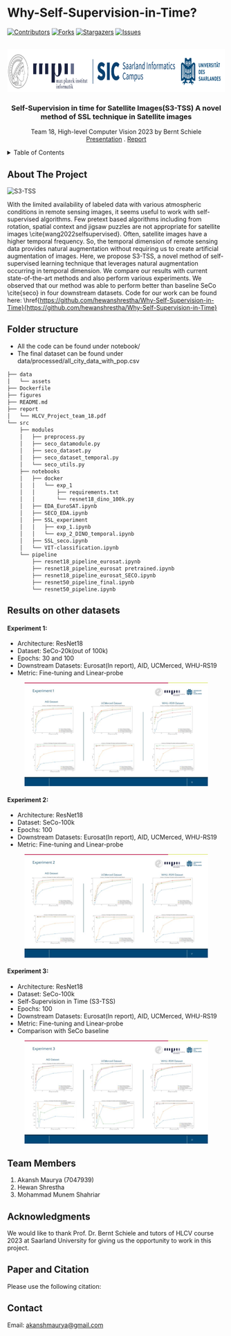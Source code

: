 # Why-Self-Supervision-in-Time?

[![Contributors][contributors-shield]][contributors-url]
[![Forks][forks-shield]][forks-url]
[![Stargazers][stars-shield]][stars-url]
[![Issues][issues-shield]][issues-url]
<!-- [![MIT License][license-shield]][license-url] -->
<!-- [![LinkedIn][linkedin-shield]][linkedin-url] -->


<!-- PROJECT LOGO -->
<br />
<div align="center">
  <a href=https://github.com/akansh12/data-science-Optimal-EV-station-placement">
    <img src="figures/logo.png" alt="Logo" width="800" height="100">
  </a>

  <h3 align="center">Self-Supervision in time for Satellite Images(S3-TSS) A novel method of SSL technique in Satellite images</h3>

  <p align="center">
    Team 18, High-level Computer Vision 2023 by Bernt Schiele
    <br>
    <a href="https://docs.google.com/presentation/d/1xqHzMUt9Eb7YKVuEHwWn2mVgw7fXXXNnzxvrWLtKa0g/edit?usp=sharing">Presentation</a>
    .
    <a href="/report/HLCV_Project_team_18.pdf">Report</a>
  </p>
</div>

<!-- TABLE OF CONTENTS -->
<details>
  <summary>Table of Contents</summary>
  <ol>
    <li>
      <a href="#about-the-project">About The Project</a>
    </li>
    <li><a href="#folder-structure">Folder structure</a></li>
    <li><a href="#results-on-other-datasets">Results on other datasets</a></li>
    <li><a href="#team-memebers">Team Members</a></li>
    <li><a href="#acknowledgments">Acknowledgments</a></li>
    <li><a href="#paper-and-citation">Paper and Citation</a></li>
    <li><a href="#contact">Contact</a></li>

  </ol>
</details>


## About The Project
![S3-TSS](https://github.com/hewanshrestha/Why-Self-Supervision-in-Time/assets/39628860/70ee75f6-c5cc-4449-a63d-57640d32d049)

With the limited availability of labeled data with various atmospheric conditions in remote sensing images, it seems useful to work with self-supervised algorithms. Few pretext based algorithms including from rotation, spatial context and jigsaw puzzles are not appropriate for satellite images \cite{wang2022selfsupervised}. Often, satellite images have a higher temporal frequency. So, the temporal dimension of remote sensing data provides natural augmentation without requiring us to create artificial augmentation of images. Here, we propose S3-TSS, a novel method of self-supervised learning technique that leverages natural augmentation occurring in temporal dimension. We compare our results with current state-of-the-art methods and also perform various experiments. We observed that our method was able to perform better than baseline SeCo \cite{seco} in four downstream datasets. Code for our work can be found here: \href{https://github.com/hewanshrestha/Why-Self-Supervision-in-Time}{https://github.com/hewanshrestha/Why-Self-Supervision-in-Time}

## Folder structure
- All the code can be found under notebook/
- The final dataset can be found under data/processed/all_city_data_with_pop.csv
```
├── data
│   └── assets
├── Dockerfile
├── figures
├── README.md
├── report
│   └── HLCV_Project_team_18.pdf
└── src
    ├── modules
    │   ├── preprocess.py
    │   ├── seco_datamodule.py
    │   ├── seco_dataset.py
    │   ├── seco_dataset_temporal.py
    │   └── seco_utils.py
    ├── notebooks
    │   ├── docker
    │   │   └── exp_1
    │   │       ├── requirements.txt
    │   │       └── resnet18_dino_100k.py
    │   ├── EDA_EuroSAT.ipynb
    │   ├── SECO_EDA.ipynb
    │   ├── SSL_experiment
    │   │   ├── exp_1.ipynb
    │   │   └── exp_2_DINO_temporal.ipynb
    │   ├── SSL_seco.ipynb
    │   └── VIT-classification.ipynb
    └── pipeline
        ├── resnet18_pipeline_eurosat.ipynb
        ├── resnet18_pipeline_eurosat pretrained.ipynb
        ├── resnet18_pipeline_eurosat_SECO.ipynb
        ├── resnet50_pipeline_final.ipynb
        └── resnet50_pipeline.ipynb

```
## Results on other datasets
#### Experiment 1: 
- Architecture: ResNet18
- Dataset: SeCo-20k(out of 100k)
- Epochs: 30 and 100
- Downstream Datasets: Eurosat(In report), AID, UCMerced, WHU-RS19
- Metric: Fine-tuning and Linear-probe

<figure style="text-align:center">
  <img
  src="figures/exp_1_hlcv.jpg"
  alt="Exp-1">
</figure>

#### Experiment 2: 
- Architecture: ResNet18
- Dataset: SeCo-100k
- Epochs: 100
- Downstream Datasets: Eurosat(In report), AID, UCMerced, WHU-RS19
- Metric: Fine-tuning and Linear-probe

<figure style="text-align:center">
  <img
  src="figures/exp_2_hlcv.jpg"
  alt="Exp-1">
</figure>

#### Experiment 3: 
- Architecture: ResNet18
- Dataset: SeCo-100k
- Self-Supervision in Time (S3-TSS)
- Epochs: 100
- Downstream Datasets: Eurosat(In report), AID, UCMerced, WHU-RS19
- Metric: Fine-tuning and Linear-probe
- Comparison with SeCo baseline

<figure style="text-align:center">
  <img
  src="figures/exp_3_hlcv.jpg"
  alt="Exp-1">
</figure>



## Team Members
1. Akansh Maurya (7047939) 
2. Hewan Shrestha
3. Mohammad Munem Shahriar

<!-- ACKNOWLEDGMENTS -->
## Acknowledgments
We would like to thank Prof. Dr. Bernt Schiele and tutors of HLCV course 2023 at Saarland University for giving us the opportunity to work in this project. 
<!-- Paper and Citation -->
## Paper and Citation
Please use the following citation: 

<!-- Contact -->
## Contact
Email: akanshmaurya@gmail.com






<!-- MARKDOWN LINKS & IMAGES -->
<!-- https://www.markdownguide.org/basic-syntax/#reference-style-links -->
[contributors-shield]: https://img.shields.io/github/contributors/hewanshrestha/Why-Self-Supervision-in-Time
[contributors-url]: https://github.com/hewanshrestha/Why-Self-Supervision-in-Time/graphs/contributors

[forks-shield]: https://img.shields.io/github/forks/hewanshrestha/Why-Self-Supervision-in-Time
[forks-url]: https://github.com/hewanshrestha/Why-Self-Supervision-in-Time/forks

[stars-shield]: https://img.shields.io/github/stars/hewanshrestha/Why-Self-Supervision-in-Time
[stars-url]: https://github.com/akansh12/hewanshrestha/Why-Self-Supervision-in-Time/stargazers

[issues-shield]: https://img.shields.io/github/issues/hewanshrestha/Why-Self-Supervision-in-Time
[issues-url]: https://github.com/hewanshrestha/Why-Self-Supervision-in-Time/issues

<!-- [license-shield]: https://img.shields.io/github/license/othneildrew/Best-README-Template.svg?style=for-the-badge
[license-url]: https://github.com/othneildrew/Best-README-Template/blob/master/LICENSE.txt

[linkedin-shield]: https://img.shields.io/badge/-LinkedIn-black.svg?style=for-the-badge&logo=linkedin&colorB=555
[linkedin-url]: https://linkedin.com/in/othneildrew -->

[product-screenshot]: figures/overview.gif
[data-collect-pipeline]: figures/Data-collection.jpeg
[Next.js]: https://img.shields.io/badge/next.js-000000?style=for-the-badge&logo=nextdotjs&logoColor=white
[Next-url]: https://nextjs.org/
[React.js]: https://img.shields.io/badge/React-20232A?style=for-the-badge&logo=react&logoColor=61DAFB
[React-url]: https://reactjs.org/
[Vue.js]: https://img.shields.io/badge/Vue.js-35495E?style=for-the-badge&logo=vuedotjs&logoColor=4FC08D
[Vue-url]: https://vuejs.org/
[Angular.io]: https://img.shields.io/badge/Angular-DD0031?style=for-the-badge&logo=angular&logoColor=white
[Angular-url]: https://angular.io/
[Svelte.dev]: https://img.shields.io/badge/Svelte-4A4A55?style=for-the-badge&logo=svelte&logoColor=FF3E00
[Svelte-url]: https://svelte.dev/
[Laravel.com]: https://img.shields.io/badge/Laravel-FF2D20?style=for-the-badge&logo=laravel&logoColor=white
[Laravel-url]: https://laravel.com
[Bootstrap.com]: https://img.shields.io/badge/Bootstrap-563D7C?style=for-the-badge&logo=bootstrap&logoColor=white
[Bootstrap-url]: https://getbootstrap.com
[JQuery.com]: https://img.shields.io/badge/jQuery-0769AD?style=for-the-badge&logo=jquery&logoColor=white
[JQuery-url]: https://jquery.com 






